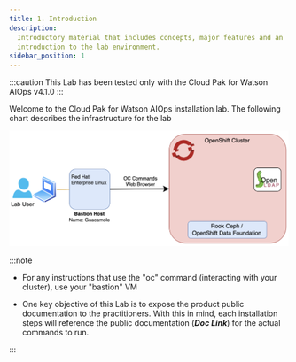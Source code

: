 ```yaml
---
title: 1. Introduction
description:
  Introductory material that includes concepts, major features and an
  introduction to the lab environment.
sidebar_position: 1
---
```


:::caution
This Lab has been tested only with the Cloud Pak for Watson AIOps v4.1.0 
:::

Welcome to the Cloud Pak for Watson AIOps installation lab.
The following chart describes the infrastructure for the lab

![](images/intro.drawio.png)

:::note

- For any instructions that use the "oc" command (interacting with your
  cluster), use your "bastion" VM

- One key objective of this Lab is to expose the product public documentation 
to the practitioners. With this in mind, each installation steps will reference 
the public documentation (***Doc Link***) for the actual commands to run.

:::
